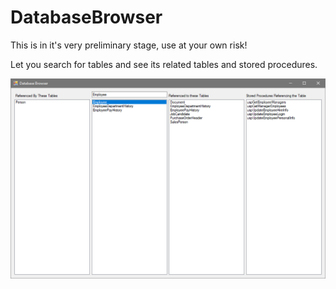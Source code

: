 # DatabaseBrowser

This is in it's very preliminary stage, use at your own risk!

Let you search for tables and see its related tables and stored procedures.

![alt text](https://github.com/GlutenBoy/DatabaseBrowser/blob/master/DatabaseBrowser/images/DatabaseBrowser.PNG)
